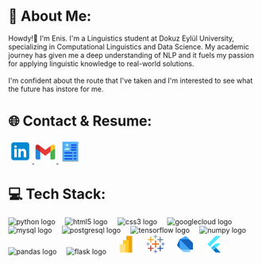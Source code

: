 # 🎯 About Me:
Howdy!👋 I'm Enis. I'm a Linguistics student at Dokuz Eylül University, specializing in Computational Linguistics and Data Science. My academic journey has given me a deep understanding of NLP and it fuels my passion for applying linguistic knowledge to real-world solutions.<br><br>I'm confident about the route that I've taken and I'm interested to see what the future has instore for me.

# 🌐 Contact & Resume:
<div align="left">
  <a href="https://linkedin.com/in/enistuna">
    <img src="additional_icons\linkedin_48px.png" alt="linkedin"  />
  </a>
  <a href="mailto:enissstuna@gmail.com">
    <img src="additional_icons\gmail_48px.png" width="45" height="45" alt="gmail"  />
  </a>
  <a href="https://drive.google.com/file/d/1XNvhPLBoNO2mX36Aa3C4q-nBwtdAD8D-/view?usp=sharing">
    <img src="additional_icons\resume_48px.png" alt="resume"  />
  </a>
</div>

# 💻 Tech Stack:

<div align="left">
  <img src="https://cdn.jsdelivr.net/gh/devicons/devicon/icons/python/python-original.svg" height="40" alt="python logo"  />
  <img width="12" />
  <img src="https://cdn.jsdelivr.net/gh/devicons/devicon/icons/html5/html5-original.svg" height="40" alt="html5 logo"  />
  <img width="12" />
  <img src="https://cdn.jsdelivr.net/gh/devicons/devicon/icons/css3/css3-original.svg" height="40" alt="css3 logo"  />
  <img width="12" />
  <img src="https://cdn.jsdelivr.net/gh/devicons/devicon/icons/googlecloud/googlecloud-original.svg" height="40" alt="googlecloud logo"  />
  <img width="12" />
  <img src="https://cdn.jsdelivr.net/gh/devicons/devicon/icons/mysql/mysql-original.svg" height="40" alt="mysql logo"  />
  <img width="12" />
  <img src="https://cdn.jsdelivr.net/gh/devicons/devicon/icons/postgresql/postgresql-original.svg" height="40" alt="postgresql logo"  />
  <img width="12" />
  <img src="https://cdn.jsdelivr.net/gh/devicons/devicon/icons/tensorflow/tensorflow-original.svg" height="40" alt="tensorflow logo"  />
  <img width="12" />
  <img src="https://cdn.jsdelivr.net/gh/devicons/devicon/icons/numpy/numpy-original.svg" height="40" alt="numpy logo"  />
  <img width="12" />
  <img src="https://cdn.jsdelivr.net/gh/devicons/devicon/icons/pandas/pandas-original.svg" height="40" alt="pandas logo"  />
  <img width="12" />
  <img src="https://cdn.jsdelivr.net/gh/devicons/devicon/icons/flask/flask-original.svg" height="40" alt="flask logo"  />
  <img width="12" />
  <img src="additional_icons/powerBI.svg" height="40" alt="power bi logo"  />
  <img width="12" />
  <img src="additional_icons/tableau.svg" height="40" alt="tableau logo"  />
  <img width="12" />
  <img src="additional_icons/dart.svg" height="40" alt="dart logo"  />
  <img width="12" />
  <img src="additional_icons/flutter.svg" height="40" alt="flutter logo"  />
  <img width="12" />
  
</div>

